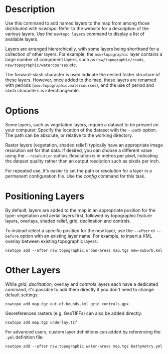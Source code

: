 # Description

Use this command to add named layers to the map from among those distributed with *nswtopo*. Refer to the website for a description of the various layers. Use the `nswtopo layers` command to display a list of available layers.

Layers are arranged hierarchically, with some layers being shorthand for a collection of other layers. For example, the `nsw/topographic` layer contains a large number of component layers, such as `nsw/topographic/roads`, `nsw/topographic/watercourses` etc.

The forward-slash character is used indicate the nested folder structure of these layers. However, once added to the map, these layers are renamed with periods (`nsw.topographic.watercourses`), and the use of period and slash characters is interchangeable.

# Options

Some layers, such as vegetation layers, require a dataset to be present on your computer. Specify the location of the dataset with the `--path` option. The path can be absolute, or relative to the working directory.

Raster layers (vegetation, shaded relief) typically have an appropriate image resolution set for that data. If desired, you can choose a different value using the `--resolution` option. Resolution is in metres per pixel, indicating the dataset quality rather than an output resolution such as pixels per inch.

For repeated use, it's easier to set the path or resolution for a layer in a permanent configuration file. Use the *config* command for this task.

# Positioning Layers

By default, layers are added to the map in an appropriate position for the type: vegetation and aerial layers first, followed by topographic feature layers, overlays, shaded relief, grid, declination and controls.

To instead select a specific position for the new layer, use the `--after` or `--before` option with an existing layer name. For example, to insert a KML overlay between existing topographic layers:

```
nswtopo add --after nsw.topographic.urban-areas map.tgz new-suburb.kml
```

# Other Layers

While *grid*, *declination*, overlay and *controls* layers each have a dedicated command, it's possible to add them directly if you don't need to change default settings:

```
nswtopo add map.tgz out-of-bounds.kml grid controls.gpx
```

Georeferenced rasters (e.g. GeoTIFFs) can also be added directly:

```
nswtopo add map.tgz underlay.tif
```

For advanced users, custom layer definitions can added by referencing the `.yml` definition file:

```
nswtopo add --after nsw.topographic.water-areas map.tgz bathymetry.yml
```

